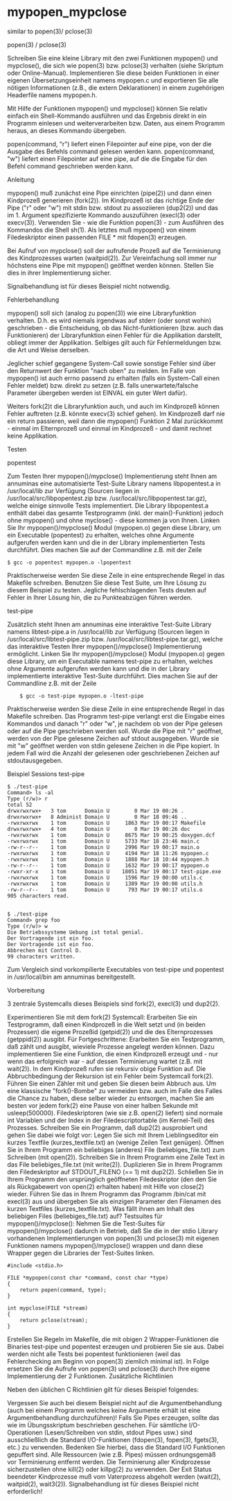 # mypopen_mypclose
similar to popen(3)/ pclose(3)

popen(3) / pclose(3)

Schreiben Sie eine kleine Library mit den zwei Funktionen mypopen() und mypclose(), die sich wie popen(3) bzw. pclose(3) verhalten (siehe Skriptum oder Online-Manual). Implementieren Sie diese beiden Funktionen in einer eigenen Übersetzungseinheit namens mypopen.c und exportieren Sie alle nötigen Informationen (z.B., die extern Deklarationen) in einem zugehörigen Headerfile namens mypopen.h.

Mit Hilfe der Funktionen mypopen() und mypclose() können Sie relativ einfach ein Shell-Kommando ausführen und das Ergebnis direkt in ein Programm einlesen und weiterverarbeiten bzw. Daten, aus einem Programm heraus, an dieses Kommando übergeben.

popen(command, "r") liefert einen Filepointer auf eine pipe, von der die Ausgabe des Befehls command gelesen werden kann. popen(command, "w") liefert einen Filepointer auf eine pipe, auf die die Eingabe für den Befehl command geschrieben werden kann.

Anleitung

mypopen() muß zunächst eine Pipe einrichten (pipe(2)) und dann einen Kindprozeß generieren (fork(2)). Im Kindprozeß ist das richtige Ende der Pipe ("r" oder "w") mit stdin bzw. stdout zu assoziieren (dup2(2)) und das im 1. Argument spezifizierte Kommando auszuführen (execl(3) oder execv(3)). Verwenden Sie - wie die Funktion popen(3) - zum Ausführen des Kommandos die Shell sh(1). Als letztes muß mypopen() von einem Filedeskriptor einen passenden FILE * mit fdopen(3) erzeugen.

Bei Aufruf von mypclose() soll der aufrufende Prozeß auf die Terminierung des Kindprozesses warten (waitpid(2)). Zur Vereinfachung soll immer nur höchstens eine Pipe mit mypopen() geöffnet werden können. Stellen Sie dies in ihrer Implementierung sicher.

Signalbehandlung ist für dieses Beispiel nicht notwendig.

Fehlerbehandlung

mypopen() soll sich (analog zu popen(3)) wie eine Libraryfunktion verhalten. D.h. es wird niemals irgendwas auf stderr (oder sonst wohin) geschrieben - die Entscheidung, ob das Nicht-funktionieren (bzw. auch das Funktionieren) der Libraryfunktion einen Fehler für die Applikation darstellt, obliegt immer der Applikation. Selbiges gilt auch für Fehlermeldungen bzw. die Art und Weise derselben.

Jeglicher schief gegangene System-Call sowie sonstige Fehler sind über den Returnwert der Funktion "nach oben" zu melden. Im Falle von mypopen() ist auch errno passend zu erhalten (falls ein System-Call einen Fehler meldet) bzw. direkt zu setzen (z.B. falls unerwartete/falsche Parameter übergeben werden ist EINVAL ein guter Wert dafür).

Weiters fork(2)t die Libraryfunktion auch, und auch im Kindprozeß können Fehler auftreten (z.B. könnte execv(3) schief gehen). Im Kindprozeß darf nie ein return passieren, weil dann die mypopen() Funktion 2 Mal zurückkommt - einmal im Elternprozeß und einmal im Kindprozeß - und damit rechnet keine Applikation.

Testen

popentest

Zum Testen Ihrer mypopen()/mypclose() Implementierung steht Ihnen am annuminas eine automatisierte Test-Suite Library namens libpopentest.a in /usr/local/lib zur Verfügung (Sourcen liegen in /usr/local/src/libpopentest.zip bzw. /usr/local/src/libpopentest.tar.gz), welche einige sinnvolle Tests implementiert. 
Die Library libpopentest.a enthält dabei das gesamte Testprogramm (inkl. der main()-Funktion) jedoch ohne mypopen() und ohne myclose() - diese kommen ja von Ihnen. 
Linken Sie Ihr mypopen()/mypclose() Modul (mypopen.o) gegen diese Library, um ein Executable (popentest) zu erhalten, welches ohne Argumente aufgerufen werden kann und die in der Library implementierten Tests durchführt. Dies machen Sie auf der Commandline z.B. mit der Zeile


    $ gcc -o popentest mypopen.o -lpopentest
    
Praktischerweise werden Sie diese Zeile in eine entsprechende Regel in das Makefile schreiben. 
Benutzen Sie diese Test Suite, um Ihre Lösung zu diesem Beispiel zu testen. Jegliche fehlschlagenden Tests deuten auf Fehler in Ihrer Lösung hin, die zu Punkteabzügen führen werden.

test-pipe

Zusätzlich steht Ihnen am annuminas eine interaktive Test-Suite Library namens libtest-pipe.a in /usr/local/lib zur Verfügung (Sourcen liegen in /usr/local/src/libtest-pipe.zip bzw. /usr/local/src/libtest-pipe.tar.gz), welche das interaktive Testen Ihrer mypopen()/mypclose() Implementierung ermöglicht. 
Linken Sie Ihr mypopen()/mypclose() Modul (mypopen.o) gegen diese Library, um ein Executable namens test-pipe zu erhalten, welches ohne Argumente aufgerufen werden kann und die in der Library implementierte interaktive Test-Suite durchführt. Dies machen Sie auf der Commandline z.B. mit der Zeile


        $ gcc -o test-pipe mypopen.o -ltest-pipe
      
Praktischerweise werden Sie diese Zeile in eine entsprechende Regel in das Makefile schreiben. 
Das Programm test-pipe verlangt erst die Eingabe eines Kommandos und danach "r" oder "w", je nachdem ob von der Pipe gelesen oder auf die Pipe geschrieben werden soll. Wurde die Pipe mit "r" geöffnet, werden von der Pipe gelesene Zeichen auf stdout ausgegeben. Wurde sie mit "w" geöffnet werden von stdin gelesene Zeichen in die Pipe kopiert. In jedem Fall wird die Anzahl der gelesenen oder geschriebenen Zeichen auf stdoutausgegeben.

Beispiel Sessions test-pipe

 
    $ ./test-pipe
    Command> ls -al
    Type (r/w)> r
    total 52
    drwxrwxrwx+   3 tom      Domain U        0 Mar 19 00:26 .
    drwxrwxrwx+   8 Administ Domain U        0 Mar 18 09:46 ..
    -rwxrwxrwx    1 tom      Domain U     1863 Mar 19 00:17 Makefile
    drwxrwxrwx+   4 tom      Domain U        0 Mar 19 00:26 doc
    -rwxrwxrwx    1 tom      Domain U     8675 Mar 19 00:25 doxygen.dcf
    -rwxrwxrwx    1 tom      Domain U     5733 Mar 18 23:46 main.c
    -rw-r--r--    1 tom      Domain U     2996 Mar 19 00:17 main.o
    -rwxrwxrwx    1 tom      Domain U     4194 Mar 18 11:26 mypopen.c
    -rwxrwxrwx    1 tom      Domain U     1888 Mar 18 10:44 mypopen.h
    -rw-r--r--    1 tom      Domain U     1632 Mar 19 00:17 mypopen.o
    -rwxr-xr-x    1 tom      Domain U    18051 Mar 19 00:17 test-pipe.exe
    -rwxrwxrwx    1 tom      Domain U     1596 Mar 19 00:00 utils.c
    -rwxrwxrwx    1 tom      Domain U     1389 Mar 19 00:00 utils.h
    -rw-r--r--    1 tom      Domain U      793 Mar 19 00:17 utils.o
    905 characters read.
    

    $ ./test-pipe
    Command> grep foo
    Type (r/w)> w
    Die Betriebssysteme Uebung ist total genial.
    Der Vortragende ist ein foo.
    Der Vortragende ist ein foo.
    Abbrechen mit Control D.
    99 characters written.
    
Zum Vergleich sind vorkompilierte Executables von test-pipe und popentest in /usr/local/bin am annuminas bereitgestellt.

Vorbereitung

3 zentrale Systemcalls dieses Beispiels sind fork(2), execl(3) und dup2(2).

Experimentieren Sie mit dem fork(2) Systemcall:
Erarbeiten Sie ein Testprogramm, daß einen Kindprozeß in die Welt setzt und (in beiden Prozessen) die eigene Prozeßid (getpid(2)) und die des Elternprozesses (getppid(2)) ausgibt.
Für Fortgeschrittene: Erarbeiten Sie ein Testprogramm, daß zählt und ausgibt, wieviele Prozesse angelegt werden können. Dazu implementieren Sie eine Funktion, die einen Kindprozeß erzeugt und - nur wenn das erfolgreich war - auf dessen Terminierung wartet (z.B. mit wait(2)). In dem Kindprozeß rufen sie rekursiv obige Funktion auf. 
Die Abbruchbedingung der Rekursion ist ein Fehler beim Systemcall fork(2). Führen Sie einen Zähler mit und geben Sie diesen beim Abbruch aus. 
Um eine klassische "fork()-Bombe" zu vermeiden bzw. auch im Falle des Falles die Chance zu haben, diese selber wieder zu entsorgen, machen Sie am besten vor jedem fork(2) eine Pause von einer halben Sekunde mit usleep(500000).
Filedeskriptoren (wie sie z.B. open(2) liefert) sind normale int Variablen und der Index in der Filedescriptortable (im Kernel-Teil) des Prozesses. Schreiben Sie ein Programm, daß dup2(2) ausprobiert und gehen Sie dabei wie folgt vor:
Legen Sie sich mit Ihrem Lieblingseditor ein kurzes Textfile (kurzes_textfile.txt) an (wenige Zeilen Text genügen).
Öffnen Sie in Ihrem Programm ein beliebiges (anderes) File (beliebiges_file.txt) zum Schreiben (mit open(2)).
Schreiben Sie in Ihrem Programm eine Zeile Text in das File beliebiges_file.txt (mit write(2)).
Duplizieren Sie in Ihrem Programm den Filedeskriptor auf STDOUT_FILENO (== 1) mit dup2(2).
Schließen Sie in Ihrem Programm den ursprünglich geöffneten Filedeskriptor (den den Sie als Rückgabewert von open(2) erhalten haben) mit Hilfe von close(2) wieder.
Führen Sie das in Ihrem Programm das Programm /bin/cat mit execl(3) aus und übergeben Sie als einzigen Parameter den Filenamen des kurzen Textfiles (kurzes_textfile.txt).
Was fällt ihnen am Inhalt des beliebigen Files (beliebiges_file.txt) auf?
Testsuites für mypopen()/mypclose():
Nehmen Sie die Test-Suites für mypopen()/mypclose() dadurch in Betrieb, daß Sie die in der stdio Library vorhandenen Implementierungen von popen(3) und pclose(3) mit eigenen Funktionen namens mypopen()/mypclose() wrappen und dann diese Wrapper gegen die Libraries der Test-Suites linken.

    #include <stdio.h>
    
    FILE *mypopen(const char *command, const char *type)
    {
        return popen(command, type);
    }
	      
    int mypclose(FILE *stream)
    {
        return pclose(stream);
    }
	    
Erstellen Sie Regeln im Makefile, die mit obigen 2 Wrapper-Funktionen die Binaries test-pipe und popentest erzeugen und probieren Sie sie aus. Dabei werden nicht alle Tests bei popentest funktionieren (weil das Fehlerchecking am Beginn von popen(3) ziemlich minimal ist). 
In Folge ersetzen Sie die Aufrufe von popen(3) und pclose(3) durch Ihre eigene Implementierung der 2 Funktionen.
Zusätzliche Richtlinien

Neben den üblichen C Richtlinien gilt für dieses Beispiel folgendes:

Vergessen Sie auch bei diesem Beispiel nicht auf die Argumentbehandlung (auch bei einem Programm welches keine Argumente erhält ist eine Argumentbehandlung durchzuführen)!
Falls Sie Pipes erzeugen, sollte das wie im Übungsskriptum beschrieben geschehen. Für sämtliche I/O-Operationen (Lesen/Schreiben von stdin, stdout Pipes usw.) sind ausschließlich die Standard I/O-Funktionen (fdopen(3), fopen(3), fgets(3), etc.) zu verwenden. Bedenken Sie hierbei, dass die Standard I/O Funktionen gepuffert sind.
Alle Ressourcen (wie z.B. Pipes) müssen ordnungsgemäß vor Terminierung entfernt werden.
Die Terminierung aller Kindprozesse sicherzustellen ohne kill(2) oder killpg(2) zu verwenden. Der Exit Status beendeter Kindprozesse muß vom Vaterprozess abgeholt werden (wait(2), waitpid(2), wait3(2)).
Signalbehandlung ist für dieses Beispiel nicht erforderlich!

